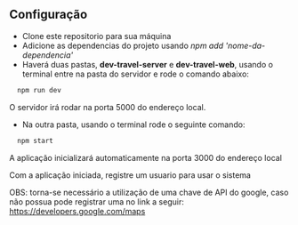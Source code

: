 ## Configuração

- Clone este repositorio para sua máquina
- Adicione as dependencias do projeto usando *npm add 'nome-da-dependencia'*
- Haverá duas pastas, **dev-travel-server** e **dev-travel-web**, usando o terminal entre na pasta do servidor e rode o comando abaixo:

```bash
  npm run dev
```

O servidor irá rodar na porta 5000 do endereço local.

- Na outra pasta, usando o terminal rode o seguinte comando:
```bash
  npm start
```

A aplicação inicializará automaticamente na porta 3000 do endereço local

Com a aplicação iniciada, registre um usuario para usar o sistema


OBS: torna-se necessário a utilização de uma chave de API do google, caso não possua pode registrar uma no link a seguir: https://developers.google.com/maps

